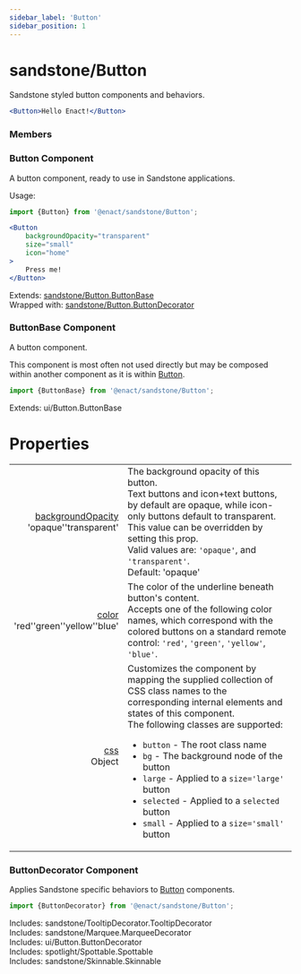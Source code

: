 ```yaml
---
sidebar_label: 'Button'
sidebar_position: 1
---
```

# sandstone/Button

Sandstone styled button components and behaviors.

```jsx
<Button>Hello Enact!</Button>
```

<h3 style={{borderBottom: 'none'}}>Members</h3>

### Button <span>Component</span>

A button component, ready to use in Sandstone applications.

Usage:

```jsx
import {Button} from '@enact/sandstone/Button';

<Button
	backgroundOpacity="transparent"
	size="small"
	icon="home"
>
	Press me!
</Button>
```

Extends: [sandstone/Button.ButtonBase](#buttonbase-component)  
Wrapped with: [sandstone/Button.ButtonDecorator](#buttondecorator-component)

### ButtonBase <span>Component</span>

A button component.

This component is most often not used directly but may be composed within another component as it is within [Button](#button-component).

```jsx
import {ButtonBase} from '@enact/sandstone/Button';
```

Extends: ui/Button.ButtonBase

# <div className="props">Properties</div>

|                                                                                                                          |                                                                                                                                                                                                                                                                                                                                                                                                                                                                   |
|-------------------------------------------------------------------------------------------------------------------------:|:------------------------------------------------------------------------------------------------------------------------------------------------------------------------------------------------------------------------------------------------------------------------------------------------------------------------------------------------------------------------------------------------------------------------------------------------------------------|
| [backgroundOpacity](#button#button-component.backgroundopacity)<br/> <span className="prop">'opaque''transparent'</span> | The background opacity of this button.<br/> Text buttons and icon+text buttons, by default are opaque, while icon-only buttons default to transparent. This value can be overridden by setting this prop.<br/> Valid values are: `'opaque'`, and `'transparent'`.<br/> Default: 'opaque'                                                                                                                                                                          |
|                    [color](#button#button-component.color)<br/> <span className="prop">'red''green''yellow''blue'</span> | The color of the underline beneath button's content.<br/> Accepts one of the following color names, which correspond with the colored buttons on a standard remote control: `'red'`, `'green'`, `'yellow'`, `'blue'`.                                                                                                                                                                                                                                             |
|                                            [css](#button#button-component.css)<br/> <span className="prop">Object</span> | Customizes the component by mapping the supplied collection of CSS class names to the corresponding internal elements and states of this component.<br/> The following classes are supported:<br/><ul><li>`button` - The root class name</li><li>`bg` - The background node of the button</li><li>`large` - Applied to a `size='large'` button</li><li>`selected` - Applied to a `selected` button</li><li>`small` - Applied to a `size='small'` button</li></ul> |

### ButtonDecorator <span>Component</span>

Applies Sandstone specific behaviors to [Button](#button-component) components.

```jsx
import {ButtonDecorator} from '@enact/sandstone/Button';
```

Includes: sandstone/TooltipDecorator.TooltipDecorator  
Includes: sandstone/Marquee.MarqueeDecorator  
Includes: ui/Button.ButtonDecorator  
Includes: spotlight/Spottable.Spottable  
Includes: sandstone/Skinnable.Skinnable
